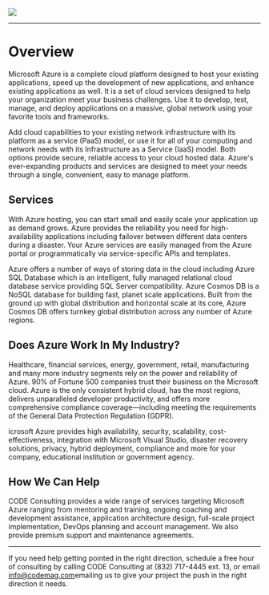 ![](https://www.codemag.com/Images/Logos/CODEConsulting_Small.png)
***

# Overview

Microsoft Azure is a complete cloud platform designed to host your existing applications, speed up the development of new applications, and enhance existing applications as well. It is a set of cloud services designed to help your organization meet your business challenges. Use it to develop, test, manage, and deploy applications on a massive, global network using your favorite tools and frameworks.

Add cloud capabilities to your existing network infrastructure with its platform as a service (PaaS) model, or use it for all of your computing and network needs with its Infrastructure as a Service (IaaS) model. Both options provide secure, reliable access to your cloud hosted data. Azure&#39;s ever-expanding products and services are designed to meet your needs through a single, convenient, easy to manage platform.

## Services

With Azure hosting, you can start small and easily scale your application up as demand grows. Azure provides the reliability you need for high-availability applications including failover between different data centers during a disaster. Your Azure services are easily managed from the Azure portal or programmatically via service-specific APIs and templates.

Azure offers a number of ways of storing data in the cloud including Azure SQL Database which is an intelligent, fully managed relational cloud database service providing SQL Server compatibility.  Azure Cosmos DB is a NoSQL database for building fast, planet scale applications. Built from the ground up with global distribution and horizontal scale at its core, Azure Cosmos DB offers turnkey global distribution across any number of Azure regions.

## Does Azure Work In My Industry?

Healthcare, financial services, energy, government, retail, manufacturing and many more industry segments rely on the power and reliability of Azure.  90% of Fortune 500 companies trust their business on the Microsoft cloud. Azure is the only consistent hybrid cloud, has the most regions, delivers unparalleled developer productivity, and offers more comprehensive compliance coverage—including meeting the requirements of the General Data Protection Regulation (GDPR).

icrosoft Azure provides high availability, security, scalability, cost-effectiveness, integration with Microsoft Visual Studio, disaster recovery solutions, privacy, hybrid deployment, compliance and more for your company, educational institution or government agency.

## How We Can Help

CODE Consulting provides a wide range of services targeting Microsoft Azure ranging from mentoring and training, ongoing coaching and development assistance, application architecture design, full-scale project implementation, DevOps planning and account management. We also provide premium support and maintenance agreements.

***

If you need help getting pointed in the right direction, schedule a free hour of consulting by calling CODE Consulting at (832) 717-4445 ext. 13, or email [info@codemag.com](info@codemag.com)emailing us to give your project the push in the right direction it needs.
